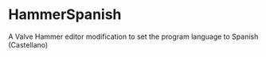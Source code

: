 # HammerSpanish
A Valve Hammer editor modification to set the program language to Spanish (Castellano)
